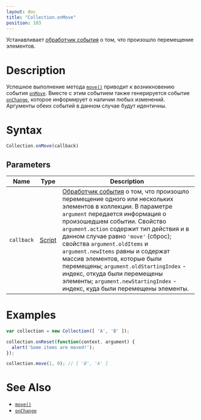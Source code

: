 ```yaml
---
layout: doc
title: "Collection.onMove"
position: 103
---
```


Устанавливает [обработчик события](../../Script/) о том, что произошло перемещение элементов.

# Description

Успешное выполнение метода [`move()`](../Collection.move/) приводит к возникновению события
[`onMove`](../Collection.onMove/). Вместе с этим событием также генерируется событие
[`onChange`](../Collection.onChange/), которое информирует о наличии любых
изменений. Аргументы обеих событий в данном случае будут идентичны.

# Syntax

```js
Collection.onMove(callback)
```

## Parameters

|Name|Type|Description|
|----|----|-----------|
|`callback`|[Script](../../Script/)|[Обработчик события](../../Script/) о том, что произошло перемещение одного или нескольких элементов в коллекции. В параметре `argument` передается информация о произошедшем событии. Свойство `argument.action` содержит тип действия и в данном случае равно `'move'` (сброс); свойства `argument.oldItems` и `argument.newItems` равны и содержат массив элементов, которые были перемещены; `argument.oldStartingIndex` - индекс, откуда были перемещены элементы; `argument.newStartingIndex` - индекс, куда были перемещены элементы.|

# Examples

```js
var collection = new Collection([ 'A', 'B' ]);

collection.onReset(function(context, argument) {
  alert('Some items are moved!');
});

collection.move(1, 0); // [ 'B', 'A' ]
```

# See Also

* [`move()`](../Collection.move/)
* [`onChange`](../Collection.onChange/)
